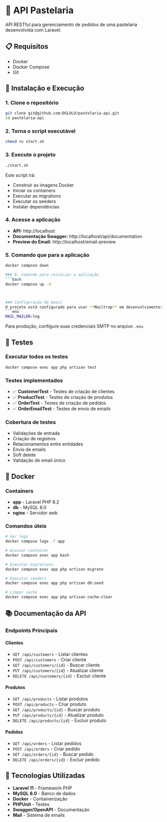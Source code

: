 # 🍕 API Pastelaria 

API RESTful para gerenciamento de pedidos de uma pastelaria desenvolvida com Laravel.

## 📋 Requisitos

- Docker
- Docker Compose
- Git

## 🚀 Instalação e Execução

### 1. Clone o repositório
```bash
git clone git@github.com:DGLOLO/pastelaria-api.git
cd pastelaria-api
```

### 2. Torna o script executável
```bash
chmod +x start.sh
```

### 3. Execute o projeto
```bash
./start.sh
```

Este script irá:
- Construir as imagens Docker
- Iniciar os containers
- Executar as migrations
- Executar os seeders
- Instalar dependências

### 4. Acesse a aplicação
- **API:** http://localhost
- **Documentação Swagger:** http://localhost/api/documentation
- **Preview do Email:** http://localhost/email-preview

### 5. Comando que para a aplicação
```bash
docker compose down

### 6. Comando para reiniciar a aplicação
```bash
docker compose up -d



### Configuração de Email
O projeto está configurado para usar **Mailtrap** em desenvolvimento:
```env
MAIL_MAILER=log
```
Para produção, configure suas credenciais SMTP no arquivo `.env`.

## 🧪 Testes

### Executar todos os testes
```bash
docker compose exec app php artisan test
```

### Testes implementados
- ✅ **CustomerTest** - Testes de criação de clientes
- ✅ **ProductTest** - Testes de criação de produtos  
- ✅ **OrderTest** - Testes de criação de pedidos
- ✅ **OrderEmailTest** - Testes de envio de emails

### Cobertura de testes
- Validações de entrada
- Criação de registros
- Relacionamentos entre entidades
- Envio de emails
- Soft delete
- Validação de email único

## 🐳 Docker

### Containers
- **app** - Laravel PHP 8.2
- **db** - MySQL 8.0
- **nginx** - Servidor web

### Comandos úteis
```bash
# Ver logs
docker compose logs -f app

# Acessar container
docker compose exec app bash

# Executar migrations
docker compose exec app php artisan migrate

# Executar seeders
docker compose exec app php artisan db:seed

# Limpar cache
docker compose exec app php artisan cache:clear
```

## 📚 Documentação da API

### Endpoints Principais

#### Clientes
- `GET /api/customers` - Listar clientes
- `POST /api/customers` - Criar cliente
- `GET /api/customers/{id}` - Buscar cliente
- `PUT /api/customers/{id}` - Atualizar cliente
- `DELETE /api/customers/{id}` - Excluir cliente

#### Produtos
- `GET /api/products` - Listar produtos
- `POST /api/products` - Criar produto
- `GET /api/products/{id}` - Buscar produto
- `PUT /api/products/{id}` - Atualizar produto
- `DELETE /api/products/{id}` - Excluir produto

#### Pedidos
- `GET /api/orders` - Listar pedidos
- `POST /api/orders` - Criar pedido
- `GET /api/orders/{id}` - Buscar pedido
- `DELETE /api/orders/{id}` - Excluir pedido



## 🔧 Tecnologias Utilizadas

- **Laravel 11** - Framework PHP
- **MySQL 8.0** - Banco de dados
- **Docker** - Containerização
- **PHPUnit** - Testes
- **Swagger/OpenAPI** - Documentação
- **Mail** - Sistema de emails


